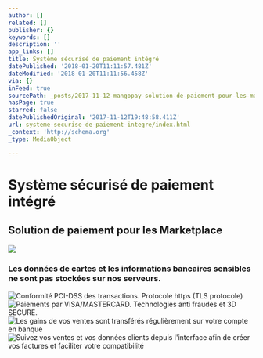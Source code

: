 ```yaml
---
author: []
related: []
publisher: {}
keywords: []
description: ''
app_links: []
title: Système sécurisé de paiement intégré
datePublished: '2018-01-20T11:11:57.481Z'
dateModified: '2018-01-20T11:11:56.458Z'
via: {}
inFeed: true
sourcePath: _posts/2017-11-12-mangopay-solution-de-paiement-pour-les-marketplaces-acce.md
hasPage: true
starred: false
datePublishedOriginal: '2017-11-12T19:48:58.411Z'
url: systeme-securise-de-paiement-integre/index.html
_context: 'http://schema.org'
_type: MediaObject

---
```

# Système sécurisé de paiement intégré

## Solution de paiement pour les Marketplace
![](https://the-grid-user-content.s3-us-west-2.amazonaws.com/5fc19573-d724-41ba-9f0a-bb64619c5a24.png)

### Les données de cartes et les informations bancaires sensibles ne sont pas stockées sur nos serveurs.
![Conformité PCI-DSS des transactions. Protocole https (TLS protocole)](https://the-grid-user-content.s3-us-west-2.amazonaws.com/6e0c8da7-8bdb-4f69-be3a-02a7bc8303f4.png)
![Paiements par VISA/MASTERCARD. Technologies anti fraudes et 3D SECURE.](https://the-grid-user-content.s3-us-west-2.amazonaws.com/a663e3c0-1b4f-4b44-b245-09bf3f41b409.png)
![Les gains de vos ventes sont transférés régulièrement sur votre compte en banque](https://the-grid-user-content.s3-us-west-2.amazonaws.com/02e9c060-7dbd-44a0-a533-8db987ff3f53.png)
![Suivez vos ventes et vos données clients depuis l'interface afin de créer vos factures et faciliter votre compatibilité](https://the-grid-user-content.s3-us-west-2.amazonaws.com/1a515eff-736c-4d1e-a1e8-997c2981b1a3.png)